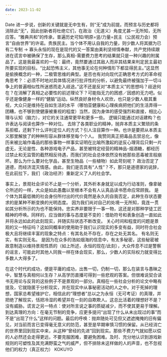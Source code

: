 ```yaml
---
date: 2023-11-02
---
```


Date 进一步说，创新的关键就是无中生有，则“无”成为前提。而预言与历史都将消除此“无”，因此创新者将杜绝它们，在政治（无道义）角度尤甚一无所知，无所应答。“雅典共和”的传承，普遍历史可知/明原=竖/力量=民主（公民视力会）预言“自由世界”的许诺。贵族民主。当个体不用认自我的力量，则少数人将其据为已有二专制 → 寡头永恒的现在是现代的又一答案由美利坚倾情奉献，共产党持续跟进在谎言中被确保了生存，那么真相-需要费力思考的结果就只是一种兴趣的附属品了。这是我最喜欢的一句：最终，竟然要通过其敌人而非其结果来判定民主最初所要实现的目标。“比起恐怖主义，其他事无论在何种情形下都显得民主。”这显然是偷换概念的一种，二极管思维的典型。是否也有对向现代正确思考方式的革命视角思考？：必须不时地对具体情况进行批评性的分析，以避免最终被强加于一切斗争上的普遍相似性所迷惑而走入歧途。”这不还是反对“本质主义”的思想吗？歧途何在？在消解了真相之必要性的前述理论下？可能指无力的困惑／因惑的无力吧。似乎还是像健身一样的“健脑”运动。纵然良好身材令人欢欣，也只是少数人极其重视，大众只是维持在自如生活的水平（哪怕亚健康和心理疾病把他们的生活弄得一团糟，也不够到使健康被重视的程度）当然，因为身体的感受强烈和直接，相比心理与认知（脑力），对它的关注通常更早和更多一些。
逻辑只能通过对话建构？也许表达与阅读也算作一种对位。
去除了各类职业的精神，抛弃本质主义繁琐的条系拒框，还剩下什么评判定位人的方式？引人注目算作一种。也许是要把从本质主义那里解放了的种种形容从群体移至每个个人。
我赞同真正把毒品去禁忌化，像历来被比喻作毒品的那些事物一样事实证明在比喻所激起的逆反心理背后只剩一片虚无，无论是性、各种游戏电子产品，甚至被特定经营的精神品-烟酒糖，都经历过禁止和无监管的截然相反待遇，而我们的社会总体依然没有她那些恶毒被言般崩坏。那么为什么要对化学品，甚至生物品（一些植物）如此苛刻呢？
政治否定了道德，而经济混灭情感。由此，我们是否具有“人性”？不，那只是道德家的说辞，在此前拉下，我们（政治经济）重新定义了人的社会学。

事实上，景观社会评论不止是一个分析，其外析本身就足以成为行动准则，像拿破仑所述的一样，大众是如此愚蠢以至根本不会有人认真品读书愿命应常顾我。
是个体为其最低微的社会身份所付出的代价竟然是永久的自我否定，此种生存状态要求的是某种不断变换的光明态度。
因为我们尚对自己的处境一无所知，竟连一贯如其分析所示的为也不能保持。忠实养非要限于一事一物，这还是对那种学徒工匠精神的呼唤。同样的，应当做的事与态度是不变的：借助符号和表象创造一直如此并将永远如此的此刻现实，并随实际状态不断改变。
关心时间和程度的问题是景观的又一特征吗？这如同概率的使用助于我们认识现实的多变有益，同时符合社会极大且将继续丰富的现象之特点：有其名处不存在，存在之处无其名。
有名则无实，有实则无名。
是因为在众多的浩如烟海的信息中，有太多秘密，这些秘密被故意制造以维持景观性质的（如上所述，永恒的现在/此刻），大众传息不过是警察的谣言，可能此时其他人同我一样在体会现实，那么，少数人的实际权力就变得比多数人大得多了。

在这个时代的成功，便是平庸的成功，出售一切，仍制一切，那么在装言与愚昧之中，智慧与真相何以生存？从高学历直播可得到一些悲观的答案。但很难说契合读书无用论与反背的这些例子不是景观的一部分。真相在一些社会分析的论文中略有提及，它就隐匿于分析现实，并在现实中从事秘密活动的人之中。对于死掉的理想，国家总希望维护它，相信此的“理想者”总以之为永恒（无可考证）的真理，并把绝了解现实，恬把冷湿的希望并在一刻的自欺欺人。这总比活着的理想好不是？没有威胁。谎言之另一特点：使对所言说之事的质疑减少，而不使其更易于理解。到达真理的方向：在毫无节制的竞争，应更多提问“出现了什么从未出现过的事”而不是“出现了什么”这样的问题。最后的呼唤：抛弃随处可见但又遮遮掩掩的旧有偏见，对当前而言已变得毫无意义的防范，甚至是早期审慎习惯的保留。从已经消亡的世界里回到现实中来，从这种“曾经的先进”回到现实。那些不费力气就如愿以偿的人必然还会走得更远，不要克服困难，要避免困难。及时、充分地认识到游戏新规则的可塑性及其充满野蛮之气的威严，但不排除未这样做的人的声音，也不忽视他们的权力（真正权力） KOKUYO
